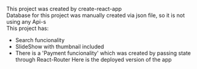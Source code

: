 This project was created by
create-react-app\
Database for this project was manually created via json file, so it is not using any Api-s\
This project has\:
- Search funcionality 
- SlideShow with thumbnail included
- There is a 'Payment funcionality' which was created by passing state through React-Router 
Here is the deployed version of the app
